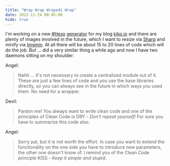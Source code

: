 ```yaml
---
title: "Wrap Wrap Wrapedi Wrap"
date: 2022-11-24 08:45:00
hide: true
---
```


I'm working on a new [#Hexo](https://hexo.io/) [generator](https://hexo.io/api/generator.html) for my blog [kiko.io](https://kiko.io) and there are plenty of images involved in the future, which I want to resize via [Sharp](https://github.com/lovell/sharp) and minify via [Imgmin](https://github.com/imagemin/imagemin). At all there will be about 15 to 20 lines of code which will do the job. But ... did a very similar thing a while ago and now I have two daemons sitting on my shoulder:

Angel:
> Nahh ... it's not necessary to create a centralized module out of it. These are just a few lines of code and you use the base libraries directly, so you can always see in the future in which ways you used them. No need for a wrapper.

Devil:
> Pardon me! You always want to write clean code and one of the principles of Clean Code is DRY - *Don't repeat yourself*! For sure you have to summarize this code also.

Angel:
> Sorry pal, but it is not worth the effort. In case you want to extend the functionality on the one side you have to introduce new parameters, the other one doesn't know of. I remind you of the Clean Code principle KISS - *Keep it simple and stupid*.

<!-- more -->

